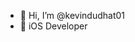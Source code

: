 - 👋 Hi, I’m @kevindudhat01
- 🌱 iOS Developer

<!---
kevindudhat01/kevindudhat01 is a ✨ special ✨ repository because its `README.md` (this file) appears on your GitHub profile.
You can click the Preview link to take a look at your changes.
--->
